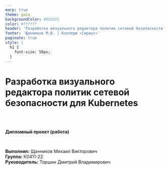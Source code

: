 ```yaml
---
marp: true
theme: gaia
backgroundColor: #0d2b51
color: #ffffff
header: 'Разработка визуального редактора политик сетевой безопасности для Kubernetes'
footer: 'Щанников М.В. | Колледж «Сириус»'
paginate: true
style: |
  h1 {
    font-size: 50px;
  }
---
```


<!-- _class: lead -->
<!-- _header: '' -->
<!-- _footer: '' -->

# **Разработка визуального редактора политик сетевой безопасности для Kubernetes**

<br>
<br>

**Дипломный проект (работа)**

<br>

**Выполнил:** Щанников Михаил Викторович  
**Группа:** К0411-22  
**Руководитель:** Торшин Дмитрий Владимирович